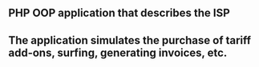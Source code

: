  ## PHP OOP application that describes the ISP 
 ## The application simulates the purchase of tariff add-ons, surfing, generating invoices, etc.
